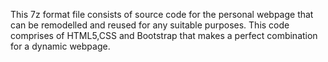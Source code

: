 This 7z format file consists of source code for the personal webpage that can be remodelled and reused for any suitable purposes. This code comprises of HTML5,CSS and Bootstrap that makes a perfect combination for a dynamic webpage.
